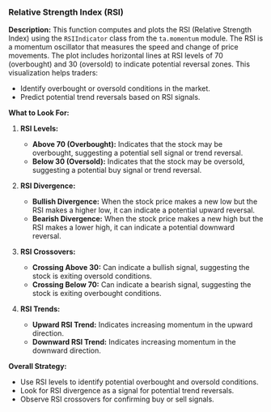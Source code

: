 ### Relative Strength Index (RSI)
**Description:** This function computes and plots the RSI (Relative Strength Index) using the `RSIIndicator` class from the `ta.momentum` module. The RSI is a momentum oscillator that measures the speed and change of price movements. The plot includes horizontal lines at RSI levels of 70 (overbought) and 30 (oversold) to indicate potential reversal zones. This visualization helps traders:
- Identify overbought or oversold conditions in the market.
- Predict potential trend reversals based on RSI signals.

**What to Look For:**

1. **RSI Levels:**
   - **Above 70 (Overbought):** Indicates that the stock may be overbought, suggesting a potential sell signal or trend reversal.
   - **Below 30 (Oversold):** Indicates that the stock may be oversold, suggesting a potential buy signal or trend reversal.

2. **RSI Divergence:**
   - **Bullish Divergence:** When the stock price makes a new low but the RSI makes a higher low, it can indicate a potential upward reversal.
   - **Bearish Divergence:** When the stock price makes a new high but the RSI makes a lower high, it can indicate a potential downward reversal.

3. **RSI Crossovers:**
   - **Crossing Above 30:** Can indicate a bullish signal, suggesting the stock is exiting oversold conditions.
   - **Crossing Below 70:** Can indicate a bearish signal, suggesting the stock is exiting overbought conditions.

4. **RSI Trends:**
   - **Upward RSI Trend:** Indicates increasing momentum in the upward direction.
   - **Downward RSI Trend:** Indicates increasing momentum in the downward direction.

**Overall Strategy:**
- Use RSI levels to identify potential overbought and oversold conditions.
- Look for RSI divergence as a signal for potential trend reversals.
- Observe RSI crossovers for confirming buy or sell signals.
